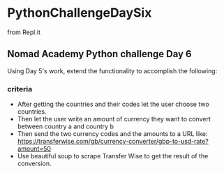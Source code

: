 # PythonChallengeDaySix
from Repl.it

## Nomad Academy Python challenge Day 6
Using Day 5's work, extend the functionality to accomplish the following:

### criteria
- After getting the countries and their codes let the user choose two countries.
- Then let the user write an amount of currency they want to convert between country a and country b
- Then send the two currency codes and the amounts to a URL like: https://transferwise.com/gb/currency-converter/gbp-to-usd-rate?amount=50
- Use beautiful soup to scrape Transfer Wise to get the result of the conversion.
